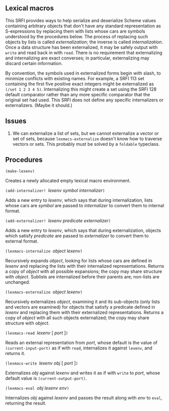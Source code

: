 ## Lexical macros

This SRFI provides ways to help serialize and deserialize
Scheme values containing arbitrary objects
that don't have any standard representation as S-expressions
by replacing them with lists whose cars are
symbols understood by the procedures below.
The process of replacing such objects by lists is
called *externalization*; the inverse is called *internalization*.
Once a data structure
has been externalized, it may be safely output with `write` and read back in with `read`.
There is no requirement that externalizing
and internalizing are exact converses; in particular, externalizing may discard
certain information.

By convention, the symbols used in externalized forms begin with slash, to minimize
conflicts with existing names.
For example, a SRFI 113 set containing the first five positive exact integers might be
externalized as `(/set 1 2 3 4 5)`.  Internalizing this might create a set
using the SRFI 128 default comparator rather than any more specific comparator that the
original set had used.  This SRFI does not define any specific internalizers or
externalizers.  (Maybe it should.)

## Issues

1) We can externalize a list of sets, but we cannot externalize a vector or set of sets,
because `lexmacs-externalize` doesn't know how to traverse vectors or sets.  This probably
must be solved by a `foldable` typeclass.

## Procedures

`(make-lexenv)`

Creates a newly allocated empty lexical macro environment.

`(add-internalizer! `*lexenv symbol internalizer*`)`

Adds a new entry to *lexenv*, which says that during internalization, lists
whose cars are *symbol* are passed to *internalizer* to convert them
to internal format.

`(add-externalizer! `*lexenv  predicate externalizer*`)`

Adds a new entry to *lexenv*, which says that
during externalization, objects which satisfy *predicate* are passed
to *externalizer* to convert them to external format.

`(lexmacs-internalize `*object* *lexenv*`)`

Recursively expands *object*, looking for lists whose cars are defined in *lexenv*
and replacing the lists with their internalized representations.  Returns a copy
of *object* with all possible expansions; the copy may share structure with *object*.
Sublists are internalized before their parents are; non-lists are unchanged.

`(lexmacs-externalize `*object* *lexenv*`)`

Recursively externalizes *object*, examining it and its sub-objects
(only lists and vectors are examined)
for objects that satisfy a predicate defined in *lexenv*
and replacing them with their externalized
representations.  Returns a copy of *object* with all such objects
externalized; the copy may share structure with *object*.

`(lexmacs-read `*lexenv* [ *port* ]`)`

Reads an external representation from *port*, whose default is
the value of `(current-input-port)` as if with `read`,
internalizes it against `lexenv`, and returns it.

`(lexmacs-write `*lexenv obj* [ *port* ]`)`

Externalizes *obj* against *lexenv* and writes it as if with `write`
to *port*, whose default value is `(current-output-port)`.

`(lexmacs-eval `*obj lexenv env*`)`

Internalizes *obj* against *lexenv* and passes the result along with
*env* to `eval`, returning the result.



